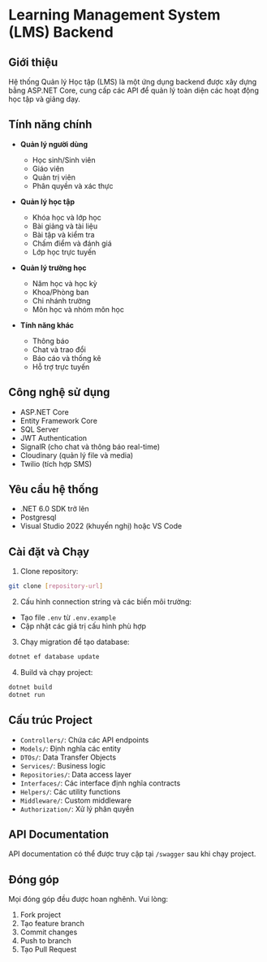 # Learning Management System (LMS) Backend

## Giới thiệu
Hệ thống Quản lý Học tập (LMS) là một ứng dụng backend được xây dựng bằng ASP.NET Core, cung cấp các API để quản lý toàn diện các hoạt động học tập và giảng dạy.

## Tính năng chính
- **Quản lý người dùng**
  - Học sinh/Sinh viên
  - Giáo viên
  - Quản trị viên
  - Phân quyền và xác thực

- **Quản lý học tập**
  - Khóa học và lớp học
  - Bài giảng và tài liệu
  - Bài tập và kiểm tra
  - Chấm điểm và đánh giá
  - Lớp học trực tuyến

- **Quản lý trường học**
  - Năm học và học kỳ
  - Khoa/Phòng ban
  - Chi nhánh trường
  - Môn học và nhóm môn học

- **Tính năng khác**
  - Thông báo
  - Chat và trao đổi
  - Báo cáo và thống kê
  - Hỗ trợ trực tuyến

## Công nghệ sử dụng
- ASP.NET Core
- Entity Framework Core
- SQL Server
- JWT Authentication
- SignalR (cho chat và thông báo real-time)
- Cloudinary (quản lý file và media)
- Twilio (tích hợp SMS)

## Yêu cầu hệ thống
- .NET 6.0 SDK trở lên
- Postgresql
- Visual Studio 2022 (khuyến nghị) hoặc VS Code

## Cài đặt và Chạy
1. Clone repository:
```bash
git clone [repository-url]
```

2. Cấu hình connection string và các biến môi trường:
- Tạo file `.env` từ `.env.example`
- Cập nhật các giá trị cấu hình phù hợp

3. Chạy migration để tạo database:
```bash
dotnet ef database update
```

4. Build và chạy project:
```bash
dotnet build
dotnet run
```

## Cấu trúc Project
- `Controllers/`: Chứa các API endpoints
- `Models/`: Định nghĩa các entity
- `DTOs/`: Data Transfer Objects
- `Services/`: Business logic
- `Repositories/`: Data access layer
- `Interfaces/`: Các interface định nghĩa contracts
- `Helpers/`: Các utility functions
- `Middleware/`: Custom middleware
- `Authorization/`: Xử lý phân quyền

## API Documentation
API documentation có thể được truy cập tại `/swagger` sau khi chạy project.

## Đóng góp
Mọi đóng góp đều được hoan nghênh. Vui lòng:
1. Fork project
2. Tạo feature branch
3. Commit changes
4. Push to branch
5. Tạo Pull Request

